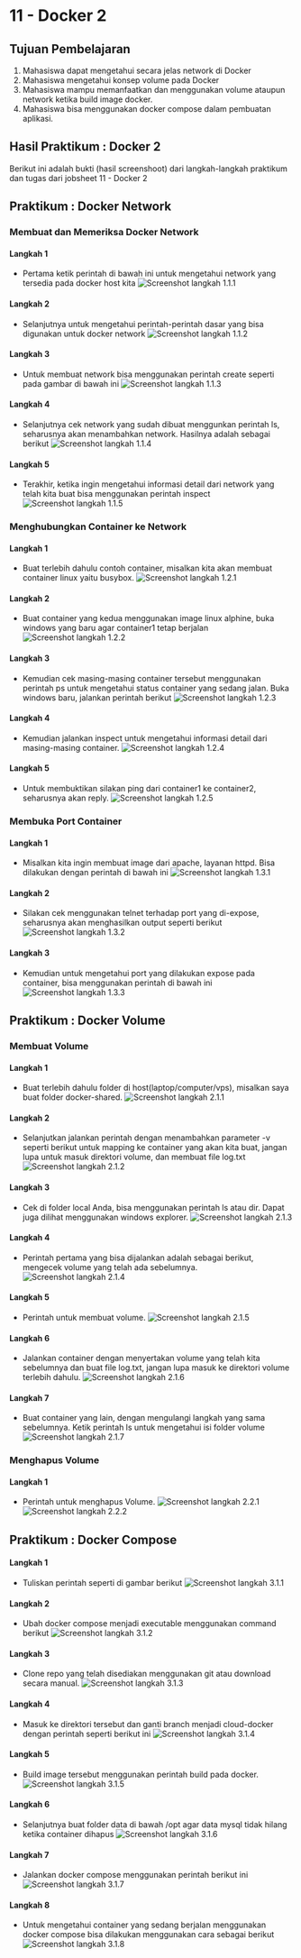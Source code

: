# 11 - Docker 2

## Tujuan Pembelajaran
1. Mahasiswa dapat mengetahui secara jelas network di Docker
2. Mahasiswa mengetahui konsep volume pada Docker
3. Mahasiswa mampu memanfaatkan dan menggunakan volume ataupun network ketika build image docker.
4. Mahasiswa bisa menggunakan docker compose dalam pembuatan aplikasi.

## Hasil Praktikum : Docker 2
Berikut ini adalah bukti (hasil screenshoot) dari langkah-langkah praktikum dan tugas dari jobsheet 11 - Docker 2

## Praktikum : Docker Network
### Membuat dan Memeriksa Docker Network
#### Langkah 1
- Pertama ketik perintah di bawah ini untuk mengetahui network yang tersedia pada docker host kita
![Screenshot langkah 1.1.1](img/1.1.1.PNG)
#### Langkah 2
- Selanjutnya untuk mengetahui perintah-perintah dasar yang bisa digunakan untuk docker network
![Screenshot langkah 1.1.2](img/1.1.2.PNG)
#### Langkah 3
- Untuk membuat network bisa menggunakan perintah create seperti pada gambar di bawah ini
![Screenshot langkah 1.1.3](img/1.1.3.PNG)
#### Langkah 4
- Selanjutnya cek network yang sudah dibuat menggunkan perintah ls, seharusnya akan menambahkan network. Hasilnya adalah sebagai berikut
![Screenshot langkah 1.1.4](img/1.1.4.PNG)
#### Langkah 5
- Terakhir, ketika ingin mengetahui informasi detail dari network yang telah kita buat bisa menggunakan perintah inspect
![Screenshot langkah 1.1.5](img/1.1.5.PNG)
### Menghubungkan Container ke Network
#### Langkah 1
- Buat terlebih dahulu contoh container, misalkan kita akan membuat container linux yaitu busybox.
![Screenshot langkah 1.2.1](img/1.2.1.PNG)
#### Langkah 2
- Buat container yang kedua menggunakan image linux alphine, buka windows yang baru agar container1 tetap berjalan
![Screenshot langkah 1.2.2](img/1.2.2.PNG)
#### Langkah 3
- Kemudian cek masing-masing container tersebut menggunakan perintah ps untuk mengetahui status container yang sedang jalan. Buka windows baru, jalankan perintah berikut
![Screenshot langkah 1.2.3](img/1.2.3.PNG)
#### Langkah 4
- Kemudian jalankan inspect untuk mengetahui informasi detail dari masing-masing container.
![Screenshot langkah 1.2.4](img/1.2.4.PNG)
#### Langkah 5
- Untuk membuktikan silakan ping dari container1 ke container2, seharusnya akan reply.
![Screenshot langkah 1.2.5](img/1.2.5.PNG)
### Membuka Port Container
#### Langkah 1
- Misalkan kita ingin membuat image dari apache, layanan httpd. Bisa dilakukan dengan perintah di bawah ini
![Screenshot langkah 1.3.1](img/1.3.1.PNG)
#### Langkah 2
- Silakan cek menggunakan telnet terhadap port yang di-expose, seharusnya akan menghasilkan output seperti berikut
![Screenshot langkah 1.3.2](img/1.3.2.PNG)
#### Langkah 3
- Kemudian untuk mengetahui port yang dilakukan expose pada container, bisa menggunakan perintah di bawah ini
![Screenshot langkah 1.3.3](img/1.3.4.PNG)
## Praktikum : Docker Volume
### Membuat Volume
#### Langkah 1
- Buat terlebih dahulu folder di host(laptop/computer/vps), misalkan saya buat folder docker-shared.
![Screenshot langkah 2.1.1](img/2.1.1.PNG)
#### Langkah 2
- Selanjutkan jalankan perintah dengan menambahkan parameter -v seperti berikut untuk mapping ke container yang akan kita buat, jangan lupa untuk masuk direktori volume, dan membuat file log.txt
![Screenshot langkah 2.1.2](img/2.1.2.PNG)
#### Langkah 3
- Cek di folder local Anda, bisa menggunakan perintah ls atau dir. Dapat juga dilihat menggunakan windows explorer.
![Screenshot langkah 2.1.3](img/2.1.3.PNG)
#### Langkah 4
- Perintah pertama yang bisa dijalankan adalah sebagai berikut, mengecek volume yang telah ada sebelumnya.
![Screenshot langkah 2.1.4](img/2.1.4.PNG)
#### Langkah 5
- Perintah untuk membuat volume.
![Screenshot langkah 2.1.5](img/2.1.5.PNG)
#### Langkah 6
- Jalankan container dengan menyertakan volume yang telah kita sebelumnya dan buat file log.txt, jangan lupa masuk ke direktori volume terlebih dahulu.
![Screenshot langkah 2.1.6](img/2.1.6.PNG)
#### Langkah 7
- Buat container yang lain, dengan mengulangi langkah yang sama sebelumnya. Ketik perintah ls untuk mengetahui isi folder volume
![Screenshot langkah 2.1.7](img/2.1.7.PNG)
### Menghapus Volume
#### Langkah 1
- Perintah untuk menghapus Volume.
![Screenshot langkah 2.2.1](img/2.2.1.PNG)
![Screenshot langkah 2.2.2](img/2.2.2.PNG)
## Praktikum : Docker Compose
#### Langkah 1
- Tuliskan perintah seperti di gambar berikut
![Screenshot langkah 3.1.1](img/3.1.1.PNG)
#### Langkah 2
- Ubah docker compose menjadi executable menggunakan command berikut
![Screenshot langkah 3.1.2](img/3.1.2.PNG)
#### Langkah 3
- Clone repo yang telah disediakan menggunakan git atau download secara manual.
![Screenshot langkah 3.1.3](img/3.1.3.PNG)
#### Langkah 4
- Masuk ke direktori tersebut dan ganti branch menjadi cloud-docker dengan perintah seperti berikut ini
![Screenshot langkah 3.1.4](img/3.1.4.PNG)
#### Langkah 5
- Build image tersebut menggunakan perintah build pada docker.
![Screenshot langkah 3.1.5](img/3.1.5.PNG)
#### Langkah 6
- Selanjutnya buat folder data di bawah /opt agar data mysql tidak hilang ketika container dihapus
![Screenshot langkah 3.1.6](img/3.1.6.PNG)
#### Langkah 7
- Jalankan docker compose menggunakan perintah berikut ini
![Screenshot langkah 3.1.7](img/3.1.7.PNG)
#### Langkah 8
- Untuk mengetahui container yang sedang berjalan menggunakan docker compose bisa dilakukan menggunakan cara sebagai berikut
![Screenshot langkah 3.1.8](img/3.1.8.PNG)